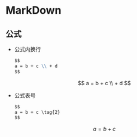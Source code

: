 # MarkDown

## 公式

- 公式内换行

    ```markdown
    $$
    a = b + c \\ + d
    $$
    ```
    $$
    a = b + c \\ + d
    $$
- 公式表号

    ```markdown
    $$
    a = b + c \tag{2}
    $$
    ```
    $$
    a = b + c \tag{2} 
    $$